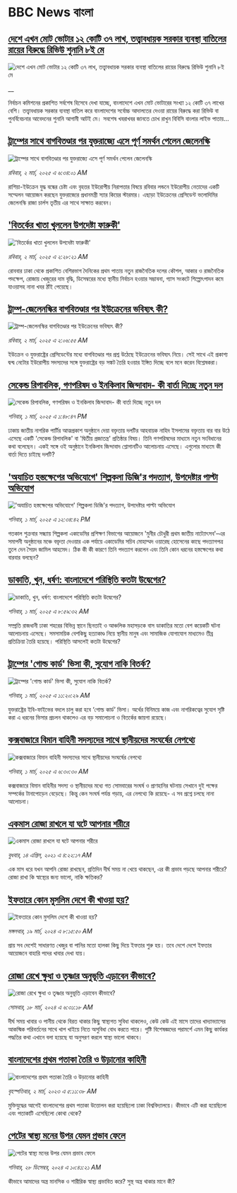 # BBC News বাংলা## [দেশে এখন মোট ভোটার ১২ কোটি ৩৭ লাখ, তত্ত্বাবধায়ক সরকার ব্যবস্থা বাতিলের রায়ের বিরুদ্ধে রিভিউ শুনানি ৮ই মে](https://www.bbc.co.uk/bengali/live/c5yx51vy8qjt?at_campaign=githubrss)![দেশে এখন মোট ভোটার ১২ কোটি ৩৭ লাখ, তত্ত্বাবধায়ক সরকার ব্যবস্থা বাতিলের রায়ের বিরুদ্ধে রিভিউ শুনানি ৮ই মে](https://ichef.bbci.co.uk/ace/standard/240/cpsprodpb/67b4/live/8113b020-f720-11ef-896e-d7e7fb1719a4.jpg)__নির্বাচন কমিশনের প্রকাশিত সর্বশেষ হিসেবে দেখা যাচ্ছে, বাংলাদেশে এখন মোট ভোটারের সংখ্যা ১২ কোটি ৩৭ লাখের বেশি। তত্ত্বাবধায়ক সরকার ব্যবস্থা বাতিল করে বাংলাদেশের সর্বোচ্চ আদালতের দেওয়া রায়ের বিরুদ্ধে করা রিভিউ বা পুনর্বিবেচনার আবেদনের শুনানি আগামী আটই মে। সবশেষ খবরাখবর জানতে চোখ রাখুন বিবিসি বাংলার লাইভ পাতায়...## [ট্রাম্পের সাথে বাগবিতণ্ডার পর যুক্তরাজ্যে এসে পূর্ণ সমর্থন পেলেন জেলেনস্কি](https://www.bbc.com/bengali/articles/c17q5k94rzvo?at_campaign=githubrss)![ট্রাম্পের সাথে বাগবিতণ্ডার পর যুক্তরাজ্যে এসে পূর্ণ সমর্থন পেলেন জেলেনস্কি](https://ichef.bbci.co.uk/ace/standard/240/cpsprodpb/2f0b/live/f97da670-f715-11ef-9e61-71ee71f26eb1.jpg)_রবিবার, ২ মার্চ, ২০২৫ এ ৬:৩৪:০১ AM_রাশিয়া-ইউক্রেন যুদ্ধ বন্ধের চেষ্টা এবং বৃহত্তর ইউরোপীয় নিরাপত্তার বিষয়ে রবিবার লন্ডনে ইউরোপীয় নেতাদের একটি সম্মেলন আয়োজন করছেন যুক্তরাজ্যের প্রধানমন্ত্রী স্যার কিয়ের স্টারমার। এছাড়া ইউক্রেনের প্রেসিডেন্ট ভলোদিমির জেলেনস্কি রাজা চার্লস তৃতীয় এর সাথে সাক্ষাত করবেন।## ['বিতর্কের খাতা খুললেন উপদেষ্টা ফারুকী'](https://www.bbc.com/bengali/articles/c8rkgn7g25xo?at_campaign=githubrss)!['বিতর্কের খাতা খুললেন উপদেষ্টা ফারুকী'](https://ichef.bbci.co.uk/ace/standard/240/cpsprodpb/6c64/live/6b336d70-f70e-11ef-9c4d-13b245add106.jpg)_রবিবার, ২ মার্চ, ২০২৫ এ ২:২৮:২১ AM_রোববার ঢাকা থেকে প্রকাশিত বেশিরভাগ দৈনিকের প্রথম পাতায় নতুন রাজনৈতিক দলের কৌশল, আকার ও রাজনৈতিক পদক্ষেপ, রোজায় খেজুরের দাম বৃদ্ধি, ডিসেম্বরের মধ্যে স্থানীয় নির্বাচন হওয়ার সম্ভাবনা, গ্যাস সংকটে শিল্পোৎপাদন কমে যাওয়াসহ নানা খবর ঠাঁই পেয়েছে।## [ট্রাম্প-জেলেনস্কির বাগবিতণ্ডার পর ইউক্রেনের ভবিষ্যৎ কী?](https://www.bbc.com/bengali/articles/ckg15n9gxeqo?at_campaign=githubrss)![ট্রাম্প-জেলেনস্কির বাগবিতণ্ডার পর ইউক্রেনের ভবিষ্যৎ কী?](https://ichef.bbci.co.uk/ace/standard/240/cpsprodpb/bc7f/live/82039530-f6ae-11ef-8c03-7dfdbeeb2526.png)_রবিবার, ২ মার্চ, ২০২৫ এ ২:০৬:৫৫ AM_ইউক্রেন ও যুক্তরাষ্ট্রের প্রেসিডেন্টের মধ্যে বাগবিতণ্ডার পর প্রশ্ন উঠেছে ইউক্রেনের ভবিষ্যৎ নিয়ে। সেই সাথে এই প্রকাশ্য দ্বন্দ্ব নেটোর ইউরোপীয় সদস্যদের সঙ্গে যুক্তরাষ্ট্রের বড় সঙ্কট তৈরি হওয়ার ইঙ্গিত দিচ্ছে বলে মনে করেন বিশ্লেষকরা।## [সেকেন্ড রিপাবলিক, গণপরিষদ ও ইনকিলাব জিন্দাবাদ- কী বার্তা দিচ্ছে নতুন দল](https://www.bbc.com/bengali/articles/c78ej100d2vo?at_campaign=githubrss)![সেকেন্ড রিপাবলিক, গণপরিষদ ও ইনকিলাব জিন্দাবাদ- কী বার্তা দিচ্ছে নতুন দল](https://ichef.bbci.co.uk/ace/standard/240/cpsprodpb/1852/live/6c6a6970-f6a3-11ef-896e-d7e7fb1719a4.jpg)_শনিবার, ১ মার্চ, ২০২৫ এ ১:৪৮:৪৭ PM_ঢাকায় জাতীয় নাগরিক পার্টির আত্মপ্রকাশ অনুষ্ঠানে দেয়া বক্তৃতায় দলটির আহবায়ক নাহিদ ইসলামের বক্তৃতায় বার বার উঠে এসেছে একটি 'সেকেন্ড রিপাবলিক' বা 'দ্বিতীয় প্রজাতন্ত্র' প্রতিষ্ঠার বিষয়। তিনি গণপরিষদের মাধ্যমে নতুন সংবিধানের কথা বলেছেন। একই সঙ্গে ওই অনুষ্ঠানে ইনকিলাব জিন্দাবাদ শ্লোগানটিও আলোচনায় এসেছে। এগুলোর মাধ্যমে কী বার্তা দিতে চাইছে দলটি?## ['অযাচিত হস্তক্ষেপের অভিযোগে' শিল্পকলা ডিজি'র পদত্যাগ, উপদেষ্টার পাল্টা অভিযোগ](https://www.bbc.com/bengali/articles/cn8r02j51d2o?at_campaign=githubrss)!['অযাচিত হস্তক্ষেপের অভিযোগে' শিল্পকলা ডিজি'র পদত্যাগ, উপদেষ্টার পাল্টা অভিযোগ](https://ichef.bbci.co.uk/ace/standard/240/cpsprodpb/452b/live/e5468d10-f699-11ef-8c03-7dfdbeeb2526.png)_শনিবার, ১ মার্চ, ২০২৫ এ ১২:৩৪:৪২ PM_গতকাল শুক্রবার সন্ধ্যায় শিল্পকলা একাডেমির প্রশিক্ষণ বিভাগের আয়োজনে 'মুনীর চৌধুরী প্রথম জাতীয় নাট্যোৎসব'–এর সমাপনী অনুষ্ঠানের মঞ্চে বক্তৃতা দেওয়ার এক পর্যায়ে একাডেমির সচিব মোহাম্মদ ওয়ারেছ হোসেনের কাছে পদত্যাগপত্র তুলে দেন সৈয়দ জামিল আহমেদ। ঠিক কী কী কারণে তিনি পদত্যাগ করলেন এবং তিনি কোন ধরনের হস্তক্ষেপের কথা বারবার বলছেন?## [ডাকাতি, খুন, ধর্ষণ: বাংলাদেশে পরিস্থিতি কতটা উদ্বেগের?](https://www.bbc.com/bengali/articles/clydd41w2wro?at_campaign=githubrss)![ডাকাতি, খুন, ধর্ষণ: বাংলাদেশে পরিস্থিতি কতটা উদ্বেগের?](https://ichef.bbci.co.uk/ace/standard/240/cpsprodpb/38d6/live/34b2f240-f531-11ef-896e-d7e7fb1719a4.jpg)_শনিবার, ১ মার্চ, ২০২৫ এ ৮:৫৯:৩২ AM_সম্প্রতি রাজধানী ঢাকা শহরের বিভিন্ন স্থানে ছিনতাই ও আঞ্চলিক মহাসড়কে বাস ডাকাতির মতো বেশ কয়েকটি ঘটনা আলোচনায় এসেছে। সমসাময়িক বেশকিছু হত্যাকাণ্ড নিয়ে স্থানীয় মানুষ এবং সামাজিক যোগাযোগ মাধ্যমেও তীব্র প্রতিক্রিয়া তৈরি হয়েছে। পরিস্থিতি আসলেই কতটা উদ্বেগের?## [ট্রাম্পের 'গোল্ড কার্ড' ভিসা কী, সুযোগ নাকি বিতর্ক?](https://www.bbc.com/bengali/articles/c0l114nlp00o?at_campaign=githubrss)![ট্রাম্পের 'গোল্ড কার্ড' ভিসা কী, সুযোগ নাকি বিতর্ক?](https://ichef.bbci.co.uk/ace/standard/240/cpsprodpb/cf7b/live/101e5680-f505-11ef-896e-d7e7fb1719a4.jpg)_শনিবার, ১ মার্চ, ২০২৫ এ ১১:২০:২৯ AM_যুক্তরাষ্ট্রের ইবি-ফাইভের বদলে চালু করা হবে ‘গোল্ড কার্ড’ ভিসা। অর্থের বিনিময়ে কাজ এবং নাগরিকত্বের সুযোগ সৃষ্টি করা এ ধরনের ভিসার প্রচলন থাকলেও এর বড় সমালোচনা ও বিতর্কের জায়গা রয়েছে।## [কক্সবাজারে বিমান বাহিনী সদস্যদের সাথে স্থানীয়দের সংঘর্ষের নেপথ্যে](https://www.bbc.com/bengali/articles/c62zzyjz1p3o?at_campaign=githubrss)![কক্সবাজারে বিমান বাহিনী সদস্যদের সাথে স্থানীয়দের সংঘর্ষের নেপথ্যে](https://ichef.bbci.co.uk/ace/standard/240/cpsprodpb/9aeb/live/203f85c0-f5be-11ef-9e61-71ee71f26eb1.png)_শনিবার, ১ মার্চ, ২০২৫ এ ৬:৩০:৩০ AM_কক্সবাজারে বিমান বাহিনীর সদস্য ও স্থানীয়দের মধ্যে গত সোমবারের সংঘর্ষ ও প্রাণহানির ঘটনায় সেখানে দুই পক্ষের সম্পর্কের টানাপোড়েন বেড়েছে। কিন্তু কেন সংঘর্ষ পর্যন্ত গড়ায়, এর নেপথ্যে কি রয়েছে- এ সব প্রশ্নে চলছে নানা আলোচনা।## [একমাস রোজা রাখলে যা ঘটে আপনার শরীরে](https://www.bbc.com/bengali/news-44111398?at_campaign=githubrss)![একমাস রোজা রাখলে যা ঘটে আপনার শরীরে](https://ichef.bbci.co.uk/ace/standard/240/cpsprodpb/CA0A/production/_106822715_gettyimages-541284296.jpg)_বুধবার, ১৪ এপ্রিল, ২০২১ এ ৪:২২:১৭ AM_এক মাস ধরে যখন আপনি রোজা রাখছেন, প্রতিদিন দীর্ঘ সময় না খেয়ে থাকছেন, এর কী প্রভাব পড়ছে আপনার শরীরে? রোজা রাখা কি স্বাস্থ্যের জন্য ভালো, নাকি ক্ষতিকর?## [ইফতারে কোন মুসলিম দেশে  কী খাওয়া হয়?](https://www.bbc.com/bengali/articles/cw9zr55x3jxo?at_campaign=githubrss)![ইফতারে কোন মুসলিম দেশে  কী খাওয়া হয়?](https://ichef.bbci.co.uk/ace/standard/240/cpsprodpb/acbc/live/8a77efd0-e5a3-11ee-8ab8-550549f9d4e0.jpg)_মঙ্গলবার, ১৯ মার্চ, ২০২৪ এ ৮:১৫:৫০ AM_প্রায় সব দেশেই সাধারণত খেজুর বা পানির মতো হালকা কিছু দিয়ে ইফতার শুরু হয়। তবে দেশে দেশে ইফতার আয়োজনে বাহারি পদের খাবার দেখা যায়।## [রোজা রেখে ক্ষুধা ও তৃষ্ণার অনুভূতি এড়াবেন কীভাবে? ](https://www.bbc.com/bengali/articles/cz4z9z0v375o?at_campaign=githubrss)![রোজা রেখে ক্ষুধা ও তৃষ্ণার অনুভূতি এড়াবেন কীভাবে? ](https://ichef.bbci.co.uk/ace/standard/240/cpsprodpb/b11a/live/74c16160-e050-11ee-9410-0f893255c2a0.jpg)_সোমবার, ১৮ মার্চ, ২০২৪ এ ৬:৩১:১৮ AM_দীর্ঘ সময় খাবার ও পানীয় থেকে বিরত থাকার কিছু স্বাস্থ্যগত সুবিধা থাকলেও, কেউ কেউ এই মাসে তাদের খাদ্যাভ্যাসের আকস্মিক পরিবর্তনের সাথে খাপ খাইয়ে নিতে অসুবিধা বোধ করতে পারে। পুষ্টি বিশেষজ্ঞদের পরামর্শে এমন কিছু কার্যকর পদ্ধতির কথা এখানে বলা হয়েছে যা অনুসরণ করলে স্বাস্থ্য ভালো থাকবে।## [বাংলাদেশের প্রথম পতাকা তৈরি ও উড়ানোর কাহিনী    ](https://www.bbc.com/bengali/articles/cd1ypln4jzjo?at_campaign=githubrss)![বাংলাদেশের প্রথম পতাকা তৈরি ও উড়ানোর কাহিনী    ](https://ichef.bbci.co.uk/ace/standard/240/cpsprodpb/9362/live/5be0e5d0-b80b-11ed-9874-351a14ccfe6f.jpg)_বৃহস্পতিবার, ২ মার্চ, ২০২৩ এ ৫:১১:৩৮ AM_মুক্তিযুদ্ধের আগেই বাংলাদেশের প্রথম পতাকা উত্তোলন করা হয়েছিলো ঢাকা বিশ্ববিদ্যালয়ে। কীভাবে এটি করা হয়েছিলো এবং পতাকাটি এসেছিলো কোথা থেকে?## [পেটের স্বাস্থ্য মনের উপর যেমন প্রভাব ফেলে](https://www.bbc.com/bengali/articles/cl7y80wregwo?at_campaign=githubrss)![পেটের স্বাস্থ্য মনের উপর যেমন প্রভাব ফেলে](https://ichef.bbci.co.uk/ace/standard/240/cpsprodpb/6a6c/live/d12fbd90-3f5d-11ef-9e1c-3b4a473456a6.jpg)_শনিবার, ২৮ ডিসেম্বর, ২০২৪ এ ১০:৪১:২১ AM_কীভাবে আমাদের অন্ত্র মানসিক ও শারীরিক স্বাস্থ্য প্রভাবিত করে? সুস্থ অন্ত্র থাকার মানে কী?